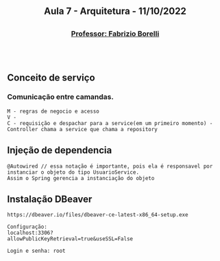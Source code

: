 <h2 align = "center" >Aula 7  - Arquitetura - 11/10/2022<h2>

<h3 align = "center" ><a href="https://github.com/ffborelli/curso-brq-java-2022-09-05/commit/4fc7a37c12b6cdc2b13ae5056d770b56a543f661">Professor: Fabrizio Borelli</a></h3>
</br></br>


## Conceito de serviço
### Comunicação entre camandas.

```
M - regras de negocio e acesso
V - 
C - requisição e despachar para a service(em um primeiro momento) - Controller chama a service que chama a repository

``` 
## Injeção de dependencia

```
@Autowired // essa notação é importante, pois ela é responsavel por instanciar o objeto do tipo UsuarioService.
Assim o Spring gerencia a instanciação do objeto

```
## Instalação DBeaver

```
https://dbeaver.io/files/dbeaver-ce-latest-x86_64-setup.exe

Configuração:
localhost:3306?
allowPublicKeyRetrieval=true&useSSL=False

Login e senha: root

```
